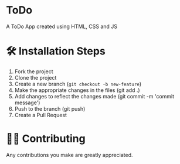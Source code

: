 # ToDo

A ToDo App created using HTML, CSS and JS

# 🛠️ Installation Steps

1. Fork the project
2. Clone the project
3. Create a new branch (`git checkout -b new-feature`)
4. Make the appropriate changes in the files (git add .)
5. Add changes to reflect the changes made (git commit -m 'commit message')
6. Push to the branch (git push)
7. Create a Pull Request

# 👨‍💻 Contributing

Any contributions you make are greatly appreciated.
